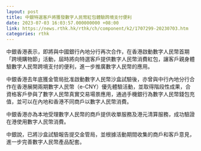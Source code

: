 ```yaml
---
layout: post
title: 中銀特選客戶將獲發數字人民幣紅包體驗跨境支付便利
date: 2023-07-03 16:03:57.000000000 +08:00
link: https://news.rthk.hk/rthk/ch/component/k2/1707299-20230703.htm
categories: rthk
---
```


中銀香港表示，即將與中國銀行內地分行再次合作，在香港啟動數字人民幣首期「跨境購物節」活動，屆時將向特選客戶提供數字人民幣消費紅包，讓客戶親身體驗數字人民幣跨境支付的便利，進一步推廣數字人民幣的應用。

中銀香港去年底獲金管局批准啟動數字人民幣沙盒試驗後，亦曾與中行內地分行合作在香港展開兩期數字人民幣（e-CNY）優先體驗活動，並取得階段性成果，合資格客戶參與了數字人民幣真實交易場景應用，通過手機銀行為數字人民幣錢包充值，並可以在內地和香港不同商戶以數字人民幣消費。

中銀香港亦為本地受理數字人民幣的商戶提供收單服務及港元清算服務，成功驗證在港使用數字人民幣消費。

中銀說，已將沙盒試驗報告提交金管局，並根據活動期間收集的商戶和客戶意見，進一步完善數字人民幣產品配套。
